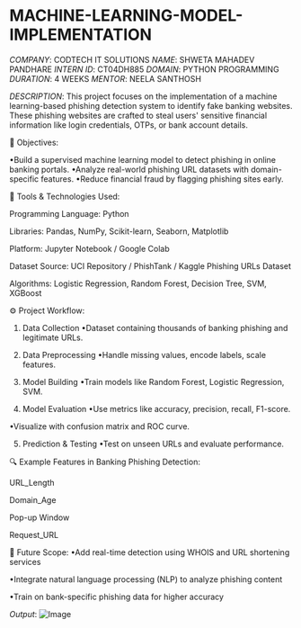 # MACHINE-LEARNING-MODEL-IMPLEMENTATION
*COMPANY*: CODTECH IT SOLUTIONS 
*NAME*: SHWETA MAHADEV PANDHARE 
*INTERN ID*: CT04DH885 
*DOMAIN*: PYTHON PROGRAMMING 
*DURATION*: 4 WEEKS 
*MENTOR*: NEELA SANTHOSH

*DESCRIPTION*:
This project focuses on the implementation of a machine learning-based phishing detection system to identify fake banking websites. These phishing websites are crafted to steal users' sensitive financial information like login credentials, OTPs, or bank account details.


🎯 Objectives:

•Build a supervised machine learning model to detect phishing in online banking portals.
•Analyze real-world phishing URL datasets with domain-specific features.
•Reduce financial fraud by flagging phishing sites early.


🧰 Tools & Technologies Used:

Programming Language: Python

Libraries: Pandas, NumPy, Scikit-learn, Seaborn, Matplotlib

Platform: Jupyter Notebook / Google Colab

Dataset Source: UCI Repository / PhishTank / Kaggle Phishing URLs Dataset

Algorithms: Logistic Regression, Random Forest, Decision Tree, SVM, XGBoost


⚙️ Project Workflow:

1. Data Collection
•Dataset containing thousands of banking phishing and legitimate URLs.

2. Data Preprocessing
•Handle missing values, encode labels, scale features.

3. Model Building
•Train models like Random Forest, Logistic Regression, SVM.

4. Model Evaluation
•Use metrics like accuracy, precision, recall, F1-score.

•Visualize with confusion matrix and ROC curve.

5. Prediction & Testing
•Test on unseen URLs and evaluate performance.


🔍 Example Features in Banking Phishing Detection:

URL_Length

Domain_Age

Pop-up Window

Request_URL

🚀 Future Scope:
•Add real-time detection using WHOIS and URL shortening services

•Integrate natural language processing (NLP) to analyze phishing content

•Train on bank-specific phishing data for higher accuracy

*Output*: ![Image](https://github.com/user-attachments/assets/4a5d64ad-54df-40cd-ad85-46af0ae396e7)

